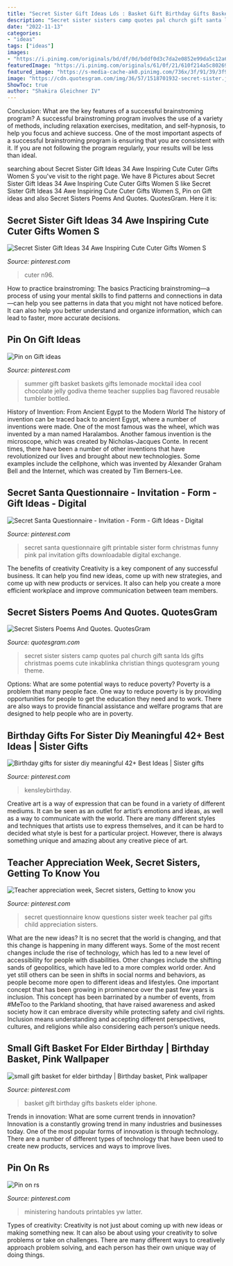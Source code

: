 ```yaml
---
title: "Secret Sister Gift Ideas Lds : Basket Gift Birthday Gifts Baskets Elder Iphone"
description: "Secret sister sisters camp quotes pal church gift santa lds gifts christmas poems cute inkablinka christian things quotesgram young theme"
date: "2022-11-13"
categories:
- "ideas"
tags: ["ideas"]
images:
- "https://i.pinimg.com/originals/bd/df/0d/bddf0d3c7da2e0852e99da5c12a663a0.jpg"
featuredImage: "https://i.pinimg.com/originals/61/0f/21/610f214a5c80269427ee3abde5e2e731.jpg"
featured_image: "https://s-media-cache-ak0.pinimg.com/736x/3f/91/39/3f9139db9714c5233777ae8901c13bad.jpg"
image: "https://cdn.quotesgram.com/img/36/57/1518701932-secret-sister.jpg"
ShowToc: true
author: "Shakira Gleichner IV"
---
```



Conclusion: What are the key features of a successful brainstroming program?
A successful brainstroming program involves the use of a variety of methods, including relaxation exercises, meditation, and self-hypnosis, to help you focus and achieve success. One of the most important aspects of a successful brainstroming program is ensuring that you are consistent with it. If you are not following the program regularly, your results will be less than ideal.

	

		
searching about Secret Sister Gift Ideas 34 Awe Inspiring Cute Cuter Gifts Women S you've visit to the right page. We have 8 Pictures about Secret Sister Gift Ideas 34 Awe Inspiring Cute Cuter Gifts Women S like Secret Sister Gift Ideas 34 Awe Inspiring Cute Cuter Gifts Women S, Pin on Gift ideas and also Secret Sisters Poems And Quotes. QuotesGram. Here it is:
		
    
## Secret Sister Gift Ideas 34 Awe Inspiring Cute Cuter Gifts Women S

<img loading=lazy src="https://i.pinimg.com/originals/2d/ad/df/2daddfdfecfcfdf71fe57573aed4b2b6.jpg" onerror="this.onerror=null;this.src='https://tse1.mm.bing.net/th?id=OIP.RWSQH5ZpkYrdoaRzQr5fswHaJ4&amp;pid=15.1';" alt="Secret Sister Gift Ideas 34 Awe Inspiring Cute Cuter Gifts Women S">

_Source: pinterest.com_

>cuter n96. 

	

How to practice brainstroming: The basics
Practicing brainstroming—a process of using your mental skills to find patterns and connections in data—can help you see patterns in data that you might not have noticed before. It can also help you better understand and organize information, which can lead to faster, more accurate decisions.

    
## Pin On Gift Ideas

<img loading=lazy src="https://i.pinimg.com/originals/61/0f/21/610f214a5c80269427ee3abde5e2e731.jpg" onerror="this.onerror=null;this.src='https://tse2.mm.bing.net/th?id=OIP.IXehu5CAE8xHs0lgHAkVmwHaJ6&amp;pid=15.1';" alt="Pin on Gift ideas">

_Source: pinterest.com_

>summer gift basket baskets gifts lemonade mocktail idea cool chocolate jelly godiva theme teacher supplies bag flavored reusable tumbler bottled. 

	

History of Invention: From Ancient Egypt to the Modern World
The history of invention can be traced back to ancient Egypt, where a number of inventions were made. One of the most famous was the wheel, which was invented by a man named Haralambos. Another famous invention is the microscope, which was created by Nicholas-Jacques Conte. In recent times, there have been a number of other inventions that have revolutionized our lives and brought about new technologies. Some examples include the cellphone, which was invented by Alexander Graham Bell and the Internet, which was created by Tim Berners-Lee.

    
## Secret Santa Questionnaire - Invitation - Form - Gift Ideas - Digital

<img loading=lazy src="https://s-media-cache-ak0.pinimg.com/736x/3f/91/39/3f9139db9714c5233777ae8901c13bad.jpg" onerror="this.onerror=null;this.src='https://tse2.mm.bing.net/th?id=OIP.oGZch2MFdeWxA2A-I9jLaQHaJl&amp;pid=15.1';" alt="Secret Santa Questionnaire - Invitation - Form - Gift Ideas - Digital">

_Source: pinterest.com_

>secret santa questionnaire gift printable sister form christmas funny pink pal invitation gifts downloadable digital exchange. 

	

The benefits of creativity
Creativity is a key component of any successful business. It can help you find new ideas, come up with new strategies, and come up with new products or services. It also can help you create a more efficient workplace and improve communication between team members.

    
## Secret Sisters Poems And Quotes. QuotesGram

<img loading=lazy src="https://cdn.quotesgram.com/img/36/57/1518701932-secret-sister.jpg" onerror="this.onerror=null;this.src='https://tse3.mm.bing.net/th?id=OIP.ekXOnOpn52gOB416NKYKKQHaLy&amp;pid=15.1';" alt="Secret Sisters Poems And Quotes. QuotesGram">

_Source: quotesgram.com_

>secret sister sisters camp quotes pal church gift santa lds gifts christmas poems cute inkablinka christian things quotesgram young theme. 

	

Options: What are some potential ways to reduce poverty?
Poverty is a problem that many people face. One way to reduce poverty is by providing opportunities for people to get the education they need and to work. There are also ways to provide financial assistance and welfare programs that are designed to help people who are in poverty.

    
## Birthday Gifts For Sister Diy Meaningful 42+ Best Ideas | Sister Gifts

<img loading=lazy src="https://i.pinimg.com/736x/5e/0c/9d/5e0c9de0d9d82c191e37aa6dfef2abb5.jpg" onerror="this.onerror=null;this.src='https://tse3.mm.bing.net/th?id=OIP.QHYd7URNZBjNYIjpLLXbIQAAAA&amp;pid=15.1';" alt="Birthday gifts for sister diy meaningful 42+ Best Ideas | Sister gifts">

_Source: pinterest.com_

>kensleybirthday. 

	

Creative art is a way of expression that can be found in a variety of different mediums. It can be seen as an outlet for artist’s emotions and ideas, as well as a way to communicate with the world. There are many different styles and techniques that artists use to express themselves, and it can be hard to decided what style is best for a particular project. However, there is always something unique and amazing about any creative piece of art.

    
## Teacher Appreciation Week, Secret Sisters, Getting To Know You

<img loading=lazy src="https://i.pinimg.com/736x/46/15/bc/4615bc21611c02b122f4b8042c1c84e1--website.jpg" onerror="this.onerror=null;this.src='https://tse3.mm.bing.net/th?id=OIP.fPXajM2-jCL5FojDmmBMhAHaJB&amp;pid=15.1';" alt="Teacher appreciation week, Secret sisters, Getting to know you">

_Source: pinterest.com_

>secret questionnaire know questions sister week teacher pal gifts child appreciation sisters. 

	

What are the new ideas?
It is no secret that the world is changing, and that this change is happening in many different ways. Some of the most recent changes include the rise of technology, which has led to a new level of accessibility for people with disabilities. Other changes include the shifting sands of geopolitics, which have led to a more complex world order. And yet still others can be seen in shifts in social norms and behaviors, as people become more open to different ideas and lifestyles.
One important concept that has been growing in prominence over the past few years is inclusion. This concept has been barrinated by a number of events, from #MeToo to the Parkland shooting, that have raised awareness and asked society how it can embrace diversity while protecting safety and civil rights. Inclusion means understanding and accepting different perspectives, cultures, and religions while also considering each person’s unique needs.

    
## Small Gift Basket For Elder Birthday | Birthday Basket, Pink Wallpaper

<img loading=lazy src="https://i.pinimg.com/originals/bd/df/0d/bddf0d3c7da2e0852e99da5c12a663a0.jpg" onerror="this.onerror=null;this.src='https://tse2.mm.bing.net/th?id=OIP.aJnv7hhExxSNcrCrgthaZQHaJ4&amp;pid=15.1';" alt="small gift basket for elder birthday | Birthday basket, Pink wallpaper">

_Source: pinterest.com_

>basket gift birthday gifts baskets elder iphone. 

	

Trends in innovation: What are some current trends in innovation?
Innovation is a constantly growing trend in many industries and businesses today. One of the most popular forms of innovation is through technology. There are a number of different types of technology that have been used to create new products, services and ways to improve lives.

    
## Pin On Rs

<img loading=lazy src="https://i.pinimg.com/736x/c8/f3/45/c8f345d8774936dbbd4948561109e7e5.jpg" onerror="this.onerror=null;this.src='https://tse4.mm.bing.net/th?id=OIP.1Xuj9zm39CsRzEET3dROawHaLG&amp;pid=15.1';" alt="Pin on rs">

_Source: pinterest.com_

>ministering handouts printables yw latter. 

	

Types of creativity:
Creativity is not just about coming up with new ideas or making something new. It can also be about using your creativity to solve problems or take on challenges. There are many different ways to creatively approach problem solving, and each person has their own unique way of doing things.

